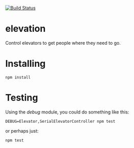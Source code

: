 [![Build Status](https://travis-ci.org/clinch/elevation.svg?branch=master)](https://travis-ci.org/clinch/elevation)

# elevation
Control elevators to get people where they need to go.

# Installing
```
npm install
```

# Testing
Using the *debug* module, you could do something like this:
```
DEBUG=Elevator,SerialElevatorController npm test
```
or perhaps just:
```
npm test
```
